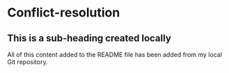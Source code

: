 # Conflict-resolution

## This is a sub-heading created locally

All of this content added to the README file has been added from my local Git repository.
